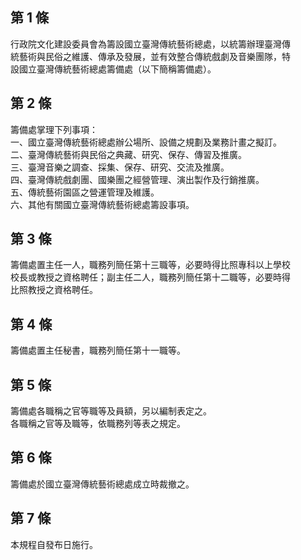 第 1 條
-------
行政院文化建設委員會為籌設國立臺灣傳統藝術總處，以統籌辦理臺灣傳  
統藝術與民俗之維護、傳承及發展，並有效整合傳統戲劇及音樂團隊，特  
設國立臺灣傳統藝術總處籌備處（以下簡稱籌備處）。

第 2 條
-------
籌備處掌理下列事項：  
一、國立臺灣傳統藝術總處辦公場所、設備之規劃及業務計畫之擬訂。  
二、臺灣傳統藝術與民俗之典藏、研究、保存、傳習及推廣。  
三、臺灣音樂之調查、採集、保存、研究、交流及推廣。  
四、臺灣傳統戲劇團、國樂團之經營管理、演出製作及行銷推廣。  
五、傳統藝術園區之營運管理及維護。  
六、其他有關國立臺灣傳統藝術總處籌設事項。

第 3 條
-------
籌備處置主任一人，職務列簡任第十三職等，必要時得比照專科以上學校  
校長或教授之資格聘任；副主任二人，職務列簡任第十二職等，必要時得  
比照教授之資格聘任。

第 4 條
-------
籌備處置主任秘書，職務列簡任第十一職等。

第 5 條
-------
籌備處各職稱之官等職等及員額，另以編制表定之。  
各職稱之官等及職等，依職務列等表之規定。

第 6 條
-------
籌備處於國立臺灣傳統藝術總處成立時裁撤之。

第 7 條
-------
本規程自發布日施行。

